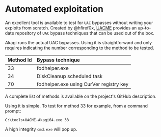 # Automated exploitation

An excellent tool is available to test for `UAC` bypasses without writing your exploits from scratch. Created by 
@hfiref0x, [UACME](https://github.com/hfiref0x/UACME) provides an up-to-date repository of `UAC` bypass techniques that 
can be used out of the box. 

Akagi runs the actual UAC bypasses. Using it is straightforward and only requires indicating the number corresponding 
to the method to be tested. 

| Method Id | Bypass technique                        |
|:----------|:----------------------------------------|
| 33        | fodhelper.exe                           |
| 34        | DiskCleanup scheduled task              |
| 70        | fodhelper.exe using CurVer registry key |

A complete list of methods is available on the project's GitHub description. 

Using it is simple. To test for method 33 for example, from a command prompt:

```text
C:\tools>UACME-Akagi64.exe 33
```

A high integrity `cmd.exe` will pop up.

